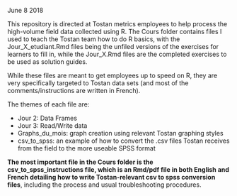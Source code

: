June 8 2018

This repository is directed at Tostan metrics employees to help process the high-volume field data collected using R.
The Cours folder contains files I used to teach the Tostan team how to do R basics, with the Jour_X_etudiant.Rmd files being the unfiled
versions of the exercises for learners to fill in, while the Jour_X.Rmd files are the completed exercises to be used as solution guides.

While these files are meant to get employees up to speed on R, they are very specifically targeted to Tostan data sets (and most of the
comments/instructions are written in French).

The themes of each file are:
 - Jour 2: Data Frames
 - Jour 3: Read/Write data
 - Graphs_du_mois: graph creation using relevant Tostan graphing styles
 - csv_to_spss: an example of how to convert the .csv files Tostan receives from the field to the more useable SPSS format
 
 **The most important file in the Cours folder is the csv_to_spss_instructions file, which is an Rmd/pdf file in both English and French 
 detailing how to write Tostan-relevant csv to spss conversion files**, including the process and usual troubleshooting procedures.


